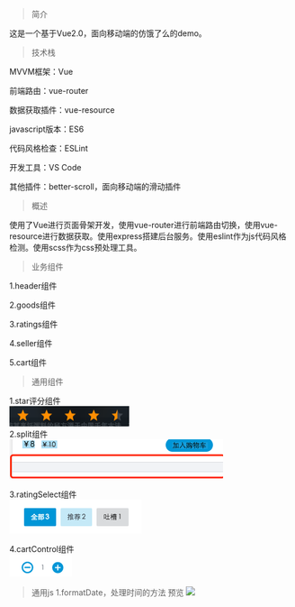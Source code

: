 
>简介

这是一个基于Vue2.0，面向移动端的仿饿了么的demo。
>技术栈

MVVM框架：Vue

前端路由：vue-router

数据获取插件：vue-resource

javascript版本：ES6

代码风格检查：ESLint

开发工具：VS Code

其他插件：better-scroll，面向移动端的滑动插件

>概述

使用了Vue进行页面骨架开发，使用vue-router进行前端路由切换，使用vue-resource进行数据获取。使用express搭建后台服务。使用eslint作为js代码风格检测。使用scss作为css预处理工具。
>业务组件

1.header组件

2.goods组件

3.ratings组件

4.seller组件

5.cart组件
>通用组件

1.star评分组件</br>
![](./resource/截图/star.png)</br>
2.split组件</br>
![](./resource/截图/split.png)</br>

3.ratingSelect组件</br>
![](./resource/截图/ratingSelect.png)</br>

4.cartControl组件</br>
![](./resource/截图/cartControl.png)</br>

>通用js
1.formatDate，处理时间的方法
>预览
![](./resource/截图/all.gif)